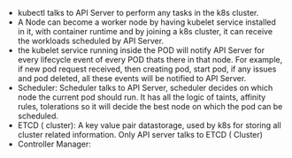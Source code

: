 - kubectl talks to API Server to perform any tasks in the k8s cluster.
- A Node can become a worker node by having kubelet service installed in it, with container runtime and by joining a k8s cluster, it can receive the workloads scheduled by API Server.
- the kubelet service running inside the POD will notify API Server for every lifecycle event of every POD thats there in that node. For example, if new pod request received, then creating pod, start pod, if any issues and pod deleted, all these events will be notified to API Server.
- Scheduler: Scheduler talks to API Server, scheduler decides on which node the current pod should run. It has all the logic of taints, affinity rules, tolerations so it will decide the best node on which the pod can be scheduled.
- ETCD ( cluster): A key value pair datastorage, used by k8s for storing all cluster related information. Only API server talks to ETCD ( Cluster)
- Controller Manager:
